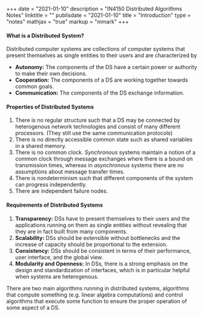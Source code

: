 +++
date = "2021-01-10"
description = "IN4150 Distributed Algorithms Notes"
linktitle = ""
publisdate = "2021-01-10"
title = "Introduction"
type = "notes"
mathjax = "true"
markup = "mmark"
+++

#### What is a Distributed System?

Distributed computer systems are collections of computer systems that present themselves as single entities to their
users and are characterized by

- **Autonomy:** The components of the DS have a certain power or authority to make their own decisions.
- **Cooperation:** The components of a DS are working together towards common goals.
- **Communication:** The components of the DS exchange information.

#### Properties of Distributed Systems

1. There is no regular structure such that a DS may be connected by heterogenous network technologies and consist of
many different processors. (They still use the same communication protocols)
2. There is no directly accessible common state such as shared variables in a shared memory.
3. There is no common clock. _Synchronous_ systems maintain a notion of a common clock through message exchanges where there is a bound on transmission times, whereas in
_asynchronous_ systems there are no assumptions about message transfer times.
4. There is nondeterminism such that different components of the system can progress independently.
5. There are independent failure nodes.

#### Requirements of Distributed Systems

1. **Transparency:** DSs have to present themselves to their users and the applications running on them as single entities
without revealing that they are in fact built from many components.
2. **Scalability:** DSs should be extensible without bottlenecks and the increase of capacity should be proportional to the extension.
3. **Consistency:** DSs should be consistent in terms of their performance, user interface, and the global view.
4. **Modularity and Openness:** In DSs, there is a strong emphasis on the design and standardization of interfaces, which is in particular
helpful when systems are heterogenous.

There are two main algorithms running in distributed systems, algorithms that compute something (e.g. linear algebra computations) and
control algorithms that execute some function to ensure the proper operation of some aspect of a DS.
